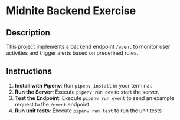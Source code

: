 # Midnite Backend Exercise

## Description

This project implements a backend endpoint `/event` to monitor user activities and trigger alerts based on predefined rules.

## Instructions

1. **Install with Pipenv**: Run `pipenv install` in your terminal.
2. **Run the Server**: Execute `pipenv run dev` to start the server.
3. **Test the Endpoint**: Execute `pipenv run event` to send an example request to the `/event` endpoint
4. **Run unit tests**: Execute `pipenv run test` to run the unit tests